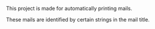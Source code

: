 This project is made for automatically printing mails.

These mails are identified by certain strings in the mail title.
